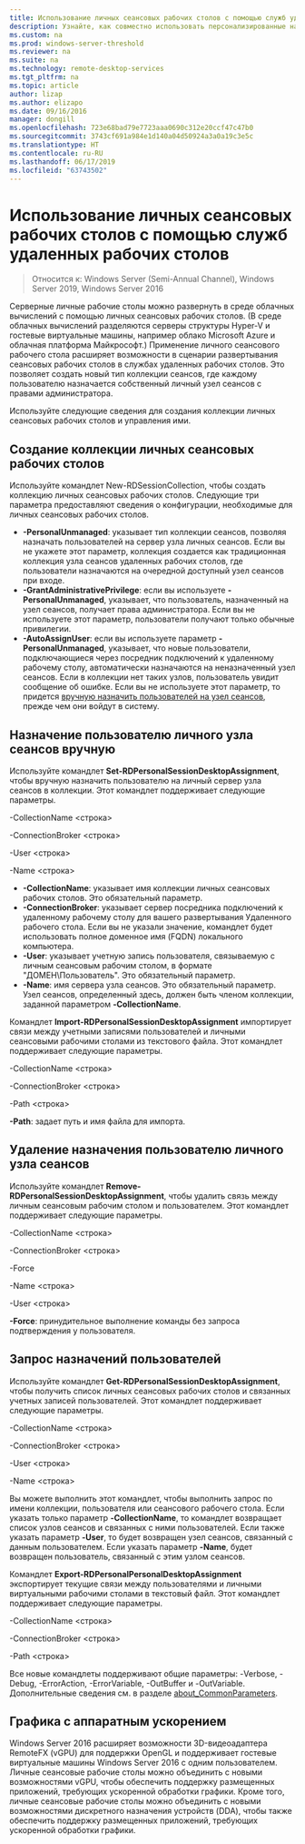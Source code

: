 ```yaml
---
title: Использование личных сеансовых рабочих столов с помощью служб удаленных рабочих столов
description: Узнайте, как совместно использовать персонализированные назначенные рабочие столы с помощью RDS.
ms.custom: na
ms.prod: windows-server-threshold
ms.reviewer: na
ms.suite: na
ms.technology: remote-desktop-services
ms.tgt_pltfrm: na
ms.topic: article
author: lizap
ms.author: elizapo
ms.date: 09/16/2016
manager: dongill
ms.openlocfilehash: 723e68bad79e7723aaa0690c312e20ccf47c47b0
ms.sourcegitcommit: 3743cf691a984e1d140a04d50924a3a0a19c3e5c
ms.translationtype: HT
ms.contentlocale: ru-RU
ms.lasthandoff: 06/17/2019
ms.locfileid: "63743502"
---
```

# <a name="use-personal-session-desktops-with-remote-desktop-services"></a>Использование личных сеансовых рабочих столов с помощью служб удаленных рабочих столов

>Относится к: Windows Server (Semi-Annual Channel), Windows Server 2019, Windows Server 2016

Серверные личные рабочие столы можно развернуть в среде облачных вычислений с помощью личных сеансовых рабочих столов.  (В среде облачных вычислений разделяются серверы структуры Hyper-V и гостевые виртуальные машины, например облако Microsoft Azure и облачная платформа Майкрософт.) Применение личного сеансового рабочего стола расширяет возможности в сценарии развертывания сеансовых рабочих столов в службах удаленных рабочих столов. Это позволяет создать новый тип коллекции сеансов, где каждому пользователю назначается собственный личный узел сеансов с правами администратора. 

Используйте следующие сведения для создания коллекции личных сеансовых рабочих столов и управления ими.

## <a name="create-a-personal-session-desktop-collection"></a>Создание коллекции личных сеансовых рабочих столов

Используйте командлет New-RDSessionCollection, чтобы создать коллекцию личных сеансовых рабочих столов. Следующие три параметра предоставляют сведения о конфигурации, необходимые для личных сеансовых рабочих столов.

- **-PersonalUnmanaged**: указывает тип коллекции сеансов, позволяя назначать пользователей на сервер узла личных сеансов. Если вы не укажете этот параметр, коллекция создается как традиционная коллекция узла сеансов удаленных рабочих столов, где пользователи назначаются на очередной доступный узел сеансов при входе.
- **-GrantAdministrativePrivilege**: если вы используете **- PersonalUnmanaged**, указывает, что пользователь, назначенный на узел сеансов, получает права администратора. Если вы не используете этот параметр, пользователи получают только обычные привилегии.
- **-AutoAssignUser**: если вы используете параметр **-PersonalUnmanaged**, указывает, что новые пользователи, подключающиеся через посредник подключений к удаленному рабочему столу, автоматически назначаются на неназначенный узел сеансов. Если в коллекции нет таких узлов, пользователь увидит сообщение об ошибке. Если вы не используете этот параметр, то придется [вручную назначить пользователей на узел сеансов](#manually-assign-a-user-to-a-personal-session-host), прежде чем они войдут в систему.

## <a name="manually-assign-a-user-to-a-personal-session-host"></a>Назначение пользователю личного узла сеансов вручную
Используйте командлет **Set-RDPersonalSessionDesktopAssignment**, чтобы вручную назначить пользователю на личный сервер узла сеансов в коллекции. Этот командлет поддерживает следующие параметры.

-CollectionName \<строка\>

-ConnectionBroker \<строка\> 

-User \<строка\>

-Name \<строка\>

- **-CollectionName**: указывает имя коллекции личных сеансовых рабочих столов. Это обязательный параметр.
- **-ConnectionBroker**: указывает сервер посредника подключений к удаленному рабочему столу для вашего развертывания Удаленного рабочего стола. Если вы не указали значение, командлет будет использовать полное доменное имя (FQDN) локального компьютера.
- **-User**: указывает учетную запись пользователя, связываемую с личным сеансовым рабочим столом, в формате "ДОМЕН\Пользователь". Это обязательный параметр.
- **-Name**: имя сервера узла сеансов. Это обязательный параметр. Узел сеансов, определенный здесь, должен быть членом коллекции, заданной параметром **-CollectionName**.

Командлет **Import-RDPersonalSessionDesktopAssignment** импортирует связи между учетными записями пользователей и личными сеансовыми рабочими столами из текстового файла. Этот командлет поддерживает следующие параметры.

-CollectionName \<строка\>

-ConnectionBroker \<строка\>

-Path \<строка>

**-Path**: задает путь и имя файла для импорта.
 
## <a name="removing-a-user-assignment-from-a-personal-session-host"></a>Удаление назначения пользователю личного узла сеансов
Используйте командлет **Remove-RDPersonalSessionDesktopAssignment**, чтобы удалить связь между личным сеансовым рабочим столом и пользователем. Этот командлет поддерживает следующие параметры.

-CollectionName \<строка\>

-ConnectionBroker \<строка\>

-Force

-Name \<строка\>

-User \<строка\>

**-Force**: принудительное выполнение команды без запроса подтверждения у пользователя.

## <a name="query-user-assignments"></a>Запрос назначений пользователей
Используйте командлет **Get-RDPersonalSessionDesktopAssignment**, чтобы получить список личных сеансовых рабочих столов и связанных учетных записей пользователей. Этот командлет поддерживает следующие параметры.

-CollectionName \<строка\>

-ConnectionBroker \<строка\>

-User \<строка\>

-Name \<строка\>

Вы можете выполнить этот командлет, чтобы выполнить запрос по имени коллекции, пользователя или сеансового рабочего стола. Если указать только параметр **-CollectionName**, то командлет возвращает список узлов сеансов и связанных с ними пользователей. Если также указать параметр **-User**, то будет возвращен узел сеансов, связанный с данным пользователем. Если указать параметр **-Name**, будет возвращен пользователь, связанный с этим узлом сеансов. 


Командлет **Export-RDPersonalPersonalDesktopAssignment** экспортирует текущие связи между пользователями и личными виртуальными рабочими столами в текстовый файл. Этот командлет поддерживает следующие параметры.

-CollectionName \<строка\>

-ConnectionBroker \<строка\>

-Path \<строка\>


Все новые командлеты поддерживают общие параметры: -Verbose, -Debug, -ErrorAction, -ErrorVariable, -OutBuffer и -OutVariable. Дополнительные сведения см. в разделе [about_CommonParameters](https://go.microsoft.com/fwlink/p/?LinkID=113216).

## <a name="hardware-accelerated-graphics"></a>Графика с аппаратным ускорением
Windows Server 2016 расширяет возможности 3D-видеоадаптера RemoteFX (vGPU) для поддержки OpenGL и поддерживает гостевые виртуальные машины Windows Server 2016 с одним пользователем. Личные сеансовые рабочие столы можно объединить с новыми возможностями vGPU, чтобы обеспечить поддержку размещенных приложений, требующих ускоренной обработки графики. Кроме того, личные сеансовые рабочие столы можно объединить с новыми возможностями дискретного назначения устройств (DDA), чтобы также обеспечить поддержку размещенных приложений, требующих ускоренной обработки графики.
